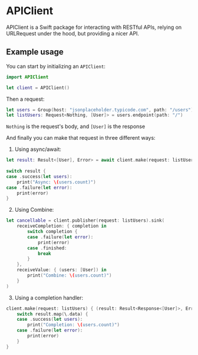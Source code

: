 # APIClient

APIClient is a Swift package for interacting with RESTful APIs, relying on URLRequest under the hood, but providing a nicer API.

## Example usage
You can start by initializing an `APIClient`:
```swift
import APIClient

let client = APIClient()
```

Then a request:
```swift
let users = Group(host: "jsonplaceholder.typicode.com", path: "/users")
let listUsers: Request<Nothing, [User]> = users.endpoint(path: "/")
```
`Nothing` is the request's body, and `[User]` is the response

And finally you can make that request in three different ways:
1. Using async/await:
```swift
let result: Result<[User], Error> = await client.make(request: listUsers)
    
switch result {
case .success(let users):
    print("Async: \(users.count)")
case .failure(let error):
    print(error)
}
```
2. Using Combine:
```swift
let cancellable = client.publisher(request: listUsers).sink(
    receiveCompletion: { completion in
        switch completion {
        case .failure(let error):
            print(error)
        case .finished:
            break
        }
    },
    receiveValue: { (users: [User]) in
        print("Combine: \(users.count)")
    }
)
```
3. Using a completion handler:
```swift
client.make(request: listUsers) { (result: Result<Response<[User]>, Error>) in
    switch result.map(\.data) {
    case .success(let users):
        print("Completion: \(users.count)")
    case .failure(let error):
        print(error)
    }
}
```
